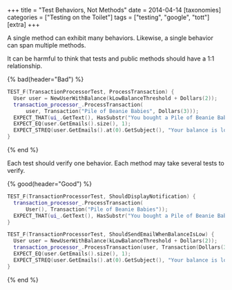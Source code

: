 +++
title = "Test Behaviors, Not Methods"
date = 2014-04-14
[taxonomies]
categories = ["Testing on the Toilet"]
tags = ["testing", "google", "tott"]
[extra]
+++

A single method can exhibit many behaviors. Likewise, a single behavior can span multiple methods.

It can be harmful to think that tests and public methods should have a 1:1 relationship.

{% bad(header="Bad") %}
``` cpp
TEST_F(TransactionProcessorTest, ProcessTransaction) {
  User user = NewUserWithBalance(kLowBalanceThreshold + Dollars(2));
  transaction_processor_.ProcessTransaction(
      user, Transaction("Pile of Beanie Babies", Dollars(3)));
  EXPECT_THAT(ui_.GetText(), HasSubstr("You bought a Pile of Beanie Babies"));
  EXPECT_EQ(user.GetEmails().size(), 1);
  EXPECT_STREQ(user.GetEmails().at(0).GetSubject(), "Your balance is low");
}
```
{% end %}

Each test should verify one behavior. Each method may take several tests to verify.

{% good(header="Good") %}
``` cpp
TEST_F(TransactionProcessorTest, ShouldDisplayNotification) {
  transaction_processor_.ProcessTransaction(
      User(), Transaction("Pile of Beanie Babies"));
  EXPECT_THAT(ui_.GetText(), HasSubstr("You bought a Pile of Beanie Babies"));
}

TEST_F(TransactionProcessorTest, ShouldSendEmailWhenBalanceIsLow) {
  User user = NewUserWithBalance(kLowBalanceThreshold + Dollars(2));
  transaction_processor_.ProcessTransaction(user, Transaction(Dollars(3)));
  EXPECT_EQ(user.GetEmails().size(), 1);
  EXPECT_STREQ(user.GetEmails().at(0).GetSubject(), "Your balance is low");
}
```
{% end %}